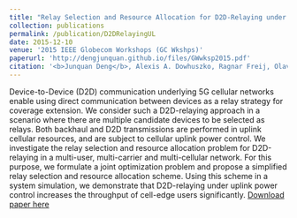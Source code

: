 ```yaml
---
title: "Relay Selection and Resource Allocation for D2D-Relaying under Uplink Cellular Power Control"
collection: publications
permalink: /publication/D2DRelayingUL
date: 2015-12-10
venue: '2015 IEEE Globecom Workshops (GC Wkshps)'
paperurl: 'http://dengjunquan.github.io/files/GWwksp2015.pdf'
citation: '<b>Junquan Deng</b>, Alexis A. Dowhuszko, Ragnar Freij, Olav Tirkkonen. <i> IEEE Global Communications Conference Workshops.</i> <b>GC Wkshps 2015</b>.'
---
```

Device-to-Device (D2D) communication underlying 5G cellular networks enable using direct communication between devices as a relay strategy for coverage extension. We consider such a D2D-relaying approach in a scenario where there are multiple candidate devices to be selected as relays. Both backhaul and D2D transmissions are performed in uplink cellular resources, and are subject to cellular uplink power control. We investigate the relay selection and resource allocation problem for D2D-relaying in a multi-user, multi-carrier and multi-cellular network. For this purpose, we formulate a joint optimization problem and propose a simplified relay selection and resource allocation scheme. Using this scheme in a system simulation, we demonstrate that D2D-relaying under uplink power control increases the throughput of cell-edge users significantly.
[Download paper here](http://dengjunquan.github.io/files/GWwksp2015.pdf)
